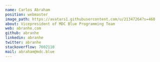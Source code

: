 ```yaml
---
name: Carlos Abraham
position: webmaster
image_path: https://avatars1.githubusercontent.com/u/21347264?s=460
about: Vicepresident of MDC Blue Programming Team
web: abranhe.com
github: abranhe
linkedin: abranhe
twitter: abranhe
stackoverflow: 7602110
mail: abraham@mdc.blue
---
```

